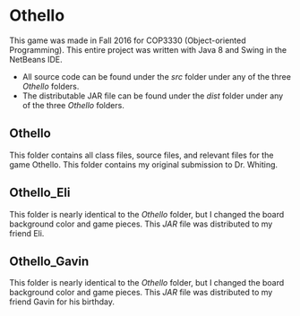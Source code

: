# Othello
This game was made in Fall 2016 for COP3330 (Object-oriented Programming). This entire project was written with Java 8 and Swing in the NetBeans IDE.
- All source code can be found under the *src* folder under any of the three *Othello* folders.
- The distributable JAR file can be found under the *dist* folder under any of the three *Othello* folders.

## Othello
This folder contains all class files, source files, and relevant files for the game Othello. This folder contains my original submission to Dr. Whiting.

## Othello_Eli
This folder is nearly identical to the *Othello* folder, but I changed the board background color and game pieces. This *JAR* file was distributed to my friend Eli.

## Othello_Gavin
This folder is nearly identical to the *Othello* folder, but I changed the board background color and game pieces. This *JAR* file was distributed to my friend Gavin for his birthday.
